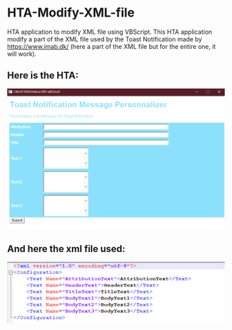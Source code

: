 # HTA-Modify-XML-file
HTA application to modify XML file using VBScript. 
This HTA application modify a part of the XML file used by the Toast Notification made by https://www.imab.dk/ (here a part of the XML file but for the entire one, it will work).

## Here  is the HTA: 
![HTA-app](https://github.com/fiorthnir/HTA-Modify-XML-file/blob/main/img1.png)



## And here the xml file used: 
![HTA-app](https://github.com/fiorthnir/HTA-Modify-XML-file/blob/main/img2.png)
